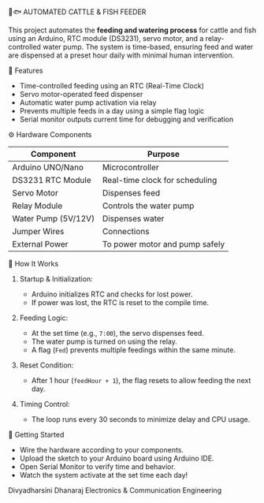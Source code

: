🐄🐟 AUTOMATED CATTLE & FISH FEEDER

This project automates the **feeding and watering process** for cattle and fish using an Arduino, RTC module (DS3231), servo motor, 
and a relay-controlled water pump. The system is time-based, ensuring feed and water are dispensed at a preset hour daily with minimal human intervention.


🔧 Features

 * Time-controlled feeding using an RTC (Real-Time Clock)
 *  Servo motor-operated feed dispenser
 *  Automatic water pump activation via relay
 * Prevents multiple feeds in a day using a simple flag logic
 *  Serial monitor outputs current time for debugging and verification



⚙️ Hardware Components

| Component           | Purpose                          |
|---------------------|----------------------------------|
| Arduino UNO/Nano    | Microcontroller                  |
| DS3231 RTC Module   | Real-time clock for scheduling   |
| Servo Motor         | Dispenses feed                   |
| Relay Module        | Controls the water pump          |
| Water Pump (5V/12V) | Dispenses water                  |
| Jumper Wires        | Connections                      |
| External Power      | To power motor and pump safely   |



🧠 How It Works

1. Startup & Initialization:
   *  Arduino initializes RTC and checks for lost power.
   * If power was lost, the RTC is reset to the compile time.

2. Feeding Logic:
   *  At the set time (e.g., `7:00`), the servo dispenses feed.
   * The water pump is turned on using the relay.
   *  A flag (`Fed`) prevents multiple feedings within the same minute.

3. Reset Condition:
   * After 1 hour (`feedHour + 1`), the flag resets to allow feeding the next day.

4. Timing Control:
   *  The loop runs every 30 seconds to minimize delay and CPU usage.
   
🚀 Getting Started
* Wire the hardware according to your components.
* Upload the sketch to your Arduino board using Arduino IDE.
* Open Serial Monitor to verify time and behavior.
* Watch the system activate at the set time each day!

 Divyadharsini Dhanaraj
Electronics & Communication Engineering
